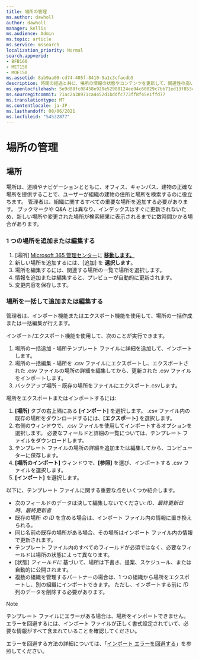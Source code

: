 ```yaml
---
title: 場所の管理
ms.author: dawholl
author: dawholl
manager: kellis
ms.audience: Admin
ms.topic: article
ms.service: mssearch
localization_priority: Normal
search.appverid:
- BFB160
- MET150
- MOE150
ms.assetid: 8ab9aa00-cd74-405f-8410-9a1c3cfacdb9
description: 時間の経過と共に、場所の情報の状態やコンテンツを更新して、関連性の高い状態を維持することが必要になる場合があります。
ms.openlocfilehash: 5e9d88fc08458e928e52988124ee94c60829c7bb71ed13f8534b71ca08e2d50c
ms.sourcegitcommit: 71ac2a38971ca4452d1bddfc773ff8f45e1ffd77
ms.translationtype: MT
ms.contentlocale: ja-JP
ms.lasthandoff: 08/06/2021
ms.locfileid: "54532877"
---
```

# <a name="manage-locations"></a>場所の管理

## <a name="location"></a>場所

場所は、道順やナビゲーションとともに、オフィス、キャンパス、建物の正確な場所を提供することで、ユーザーが組織の建物の住所と場所を検索するのに役立ちます。 管理者は、組織に関するすべての重要な場所を追加する必要があります。 ブックマークや Q&A とは異なり、インデックスはすぐに更新されないため、新しい場所や変更された場所が検索結果に表示されるまでに数時間かかる場合があります。

### <a name="add-or-edit-a-single-location"></a>1 つの場所を追加または編集する

1. [場所] [Microsoft 365 管理センター](https://admin.microsoft.com)に [**移動します。**](https://admin.microsoft.com/Adminportal/Home#/MicrosoftSearch/locations)
1. 新しい場所を追加するには、[追加] を **選択します**。
1. 場所を編集するには、関連する場所の一覧で場所を選択します。
1. 情報を追加または編集すると、プレビューが自動的に更新されます。
1. 変更内容を保存します。

### <a name="bulk-add-or-edit-locations"></a>場所を一括して追加または編集する

管理者は、インポート機能またはエクスポート機能を使用して、場所の一括作成または一括編集が行えます。

インポート/エクスポート機能を使用して、次のことが実行できます。

1. 場所の一括追加 - 場所テンプレート ファイルに詳細を追加して、インポートします。
1. 場所の一括編集 - 場所を .csv ファイルにエクスポートし、エクスポートされた .csv ファイルの場所の詳細を編集してから、更新された .csv ファイルをインポートします。
1. バックアップ場所 – 既存の場所をファイルにエクスポート.csvします。

場所をエクスポートまたはインポートするには:

1. **[場所]** タブの右上隅にある **[インポート]** を選択します。
.csv ファイル内の既存の場所をダウンロードするには、**[エクスポート]** を選択します。
1. 右側のウィンドウで、.csv ファイルを使用してインポートするオプションを選択します。
必要なフィールドと詳細の一覧については、テンプレート ファイルをダウンロードします。
1. テンプレート ファイルの場所の詳細を追加または編集してから、コンピューターに保存します。
1. **[場所のインポート]** ウィンドウで、**[参照]** を選び、インポートする .csv ファイルを選択します。
1. **[インポート]** を選択します。

以下に、テンプレート ファイルに関する重要な点をいくつか紹介します。

- 次のフィールドのデータは決して編集しないでください: *ID*、*最終更新日時*、*最終更新者*
- 既存の場所 *の ID* を含める場合は、インポート ファイル内の情報に置き換えられる。
- 同じ名前の既存の場所がある場合、その場所はインポート ファイル内の情報で更新されます。
- テンプレート ファイル内のすべてのフィールドが必須ではなく、必要なフィールドは場所の状態によって異なります。
- [状態] *フィールドに* 基づいて、場所は下書き、提案、スケジュール、または自動的に公開されます。
- 複数の組織を管理するパートナーの場合は、1 つの組織から場所をエクスポートし、別の組織にインポートできます。 ただし、インポートする前に *ID* 列のデータを削除する必要があります。

> [!NOTE]
> テンプレート ファイルにエラーがある場合は、場所をインポートできません。 エラーを回避するには、インポート ファイルが正しく書式設定されていて、必要な情報がすべて含まれていることを確認してください。

エラーを回避する方法の詳細については、「[インポート エラーを回避する](manage-bookmarks.md#prevent-import-errors)」を参照してください。
